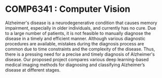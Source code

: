 # COMP6341 : Computer Vision

Alzheimer's disease is a neurodegenerative condition that causes memory impairment, especially in older individuals, and currently has no cure. 
Due to a large number of patients, it is not feasible to manually diagnose the disease in a timely and efficient manner. 
Although various diagnostic procedures are available, mistakes during the diagnosis process are common due to time constraints and the complexity of the disease. 
Thus, there is a pressing need for a precise and timely diagnosis of Alzheimer's disease. Our proposed project compares various deep learning-based medical imaging methods for diagnosing and classifying Alzheimer’s disease at different stages.

